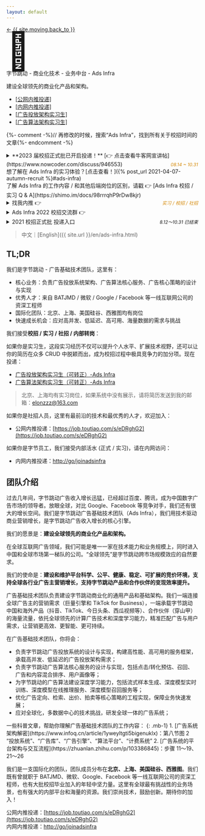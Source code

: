 ```yaml
---
layout: default
---
```


<style>

.busuanzi_container_page {
  float: right;
}

.busuanzi_container_page  > #busuanzi_container_page_pv {
  visibility: hidden;
}

.busuanzi_container_page:hover > #busuanzi_container_page_pv {
  visibility: visible;
}

</style>

<div class="about-page">
  <head>
    <title>欢迎加入字节跳动 - Ads Infra 团队</title>
  </head>
  <div class="post-back">
    <a class="black-link" href="{{ site.url | relative_url }}"> ← {{ site.moving.back_to }} </a>
    <span class="busuanzi_container_page">
      <span id="busuanzi_container_page_pv">
        <span id="busuanzi_value_page_pv"></span> View
      </span>
    </span>
  </div>
  <div class="about-header">
    <div class="about-avatar" style="font-size: 6rem; line-height: 1">🎯</div>
    <div class="about-info">
      <div class="about-your-name">
        字节跳动 - 商业化技术 - 业务中台 - Ads Infra
      </div>
      <p class="about-description">
        建设全球领先的商业化产品和架构。
      </p>
      <ul class="social-media-list">
        <li>
          <a
            class="black-link"
            href="https://job.toutiao.com/s/eDRghG2"
            >[公网内推投递]</a>
        </li>
        <li>
          <a
            class="black-link"
            href="http://go/joinadsinfra"
            >[内网内推投递]</a>
        </li>
        <li>
          <a
            class="black-link"
            href="https://job.toutiao.com/s/eD8Gnw3"
            >[广告投放架构实习生]</a>
        </li>
        <li>
          <a
            class="black-link"
            href="https://job.toutiao.com/s/eD8gHQS"
            >[广告算法架构实习生]</a>
        </li>
      </ul>
    </div>
  </div>

<div class="about-content e-content" itemprop="articleBody" markdown="1">


<div class="ant-alert ant-alert-warning" markdown="1">

{%- comment -%}// 再修改的时候，搜索“Ads Infra”，找到所有关于校招时间的文章{%- endcomment -%}

<details markdown="1">
<summary><span markdown="1">**2023 届校招正式批已开启投递！** [👉 点击查看牛客网宣讲帖](https://www.nowcoder.com/discuss/946553)</span><span style="float: right; font-size: 12px; font-style: italic; color: #d48806; margin-top: 2px">08.14 ~ 10.31</span>
</summary>
* 【所有在招岗位】: [https://jobs.toutiao.com/s/j6vs8vy](https://jobs.toutiao.com/s/j6vs8vy)，已附内推码
* 【校招正式批】系统架构工程师-商业化技术-北京: [https://jobs.toutiao.com/s/j6vGWh1](https://jobs.toutiao.com/s/j6vGWh1)
* 【校招正式批】系统架构工程师-商业化技术-上海: [https://jobs.toutiao.com/s/j6v3Lhe ](https://jobs.toutiao.com/s/j6v3Lhe )
* 【日常实习】广告投放架构实习生-北京/上海：[https://job.toutiao.com/s/NLvQpGJ](https://job.toutiao.com/s/NLvQpGJ)
* 【日常实习】广告算法架构实习生-北京/上海：[https://job.toutiao.com/s/NLvQpGJ](https://job.toutiao.com/s/NLvQpGJ)
* 【内推码】**65V7M7W**
{: .mb-2}

*以上岗位均有转正机会；日常实习推进面试流程更灵活。*
</details>
</div>


<div class="ant-alert ant-alert-info" markdown="1">
想了解在 Ads Infra 的实习体验？[点击查看！]({% post_url 2021-04-07-autumn-recruit %}#ads-infra)
</div>


<div class="ant-alert ant-alert-info" markdown="1">
了解 Ads Infra 的工作内容 / 和其他后端岗位的区别，请戳 👉 [Ads Infra 校招 / 实习 Q & A](https://shimo.im/docs/98rrrqhP9rDw8kjr)
</div>

<div class="ant-alert" markdown="1">

<details markdown="1">
<summary>找我内推 👉 <span style="float: right; font-size: 12px; font-style: italic; color: #d48806; margin-top: 2px">实习 / 校招 / 社招</span>
</summary>

<span style="font-size: 12px; font-style: italic; color: #d48806; margin-top: 2px">长期有效，不限岗位，不限批次 (实习 / 校招)</span>

方式：
{: .m-0}
* 将简历发送至我的邮箱：[elonzzz@163.com](mailto://elonzzz@163.com)，备注意向岗位
* 内推链接：[https://jobs.toutiao.com/s/eDRgyVR](https://jobs.toutiao.com/s/eDRgyVR)
* 内推码：**65V7M7W**，在 [字节跳动 - 校园招聘](https://jobs.bytedance.com/campus/) 页面选择岗位并投递，输入内推码

**推荐使用邮箱投递**，方便我们双向沟通，及时同步。典型场景是：如果你想定向投递我们部门，但简历其他部门锁定，我需要联系你确认意向，才能帮忙申请解锁。如果你通过内推链接投递，我是无法看到你的联系方式的。

**我可以：**
{: .m-0}
* 面试前：帮改简历、分享面试经验、写推荐语 (最好先自己编辑一段)、问题答疑 (非涉密信息)
* 面试中：同步面试进展、催 HR 推进流程
* 面试后：询问面试反馈；(如果未通过) 一起复盘、校招季再次投递
{: .mb-0}
</details>
</div>


<div class="ant-alert">
<details markdown="1">
<summary>Ads Infra 2022 校招交流群 👉 
</summary>

*无论是否通过我内推*，均可加入 Ads Infra 校招交流群，群内会有工作内容介绍、面试经验分享、答疑解惑、进度查询、信息同步等。联系邮箱 [elonzzz@163.com](mailto://elonzzz@163.com) 获取进群方式。

</details>
</div>


<div class="ant-alert hidden">
<details markdown="1">
<summary>2021 校招正式批 投递入口
<span style="float: right; font-size: 12px; font-style: italic; margin-top: 2px">8.12～10.31 已结束</span>
</summary>

字节跳动 2021 校招正式批已经开启，欢迎大家踊跃投递。每人可投递 **2 个**岗位。内推方式：
{: .mb-0}
* 内推码：**65V7M7W**
* 内推链接：[https://jobs.toutiao.com/s/eDRgyVR](https://jobs.toutiao.com/s/eDRgyVR)

如果希望定向投递到我们部门 —— Ads Infra，推荐先将简历发送至我的邮箱 [elonzzz@163.com](mailto://elonzzz@163.com)，备注意向城市 (北京 / 上海)。我会帮你评估和修改简历，并拉你进入 Ads Infra 校招交流群。

Ads Infra 的校招岗位：
{: .mb-0}
* [系统架构工程师 - 商业化技术 - 北京](https://jobs.toutiao.com/s/eou5WwR) / [上海](https://jobs.toutiao.com/s/eorGJ1o)
* [后端开发工程师 - 商业化技术 - 北京](https://jobs.toutiao.com/s/eohdShU)
* [大数据开发工程师 - 商业化技术 - 北京](https://jobs.toutiao.com/s/eorKvkx)
* [运维开发工程师 - 商业化技术 - 北京](https://jobs.toutiao.com/s/eouPStK)

<!-- 
如果你想自行投递，可以通过**[内推链接](https://jobs.toutiao.com/s/eDRgyVR)**在校招官网进行投递。**注意**！请务必确保使用了我的内推码，并且投递以下指定岗位，才能定向到我们部门。

投递完成后，请给我*发一封邮件*，我会及时与你同步面试进展，并拉你进入**校招交流群**。 -->

<!-- 如果你想投递其他岗位，也可以使用上面的内推链接进行投递。 -->

有任何问题，欢迎随时与我联系！

</details>
</div>



> 中文｜[English]({{ site.url }}/en/ads-infra.html)

## TL;DR

我们是字节跳动 - 广告基础技术团队，这里有：
* 核心业务：负责广告投放系统架构、广告算法核心服务、广告核心策略的设计与实现
* 优秀人才：来自 BATJMD / 微软 / Google / Facebook 等一线互联网公司的资深工程师
* 国际化团队：北京、上海、美国硅谷、西雅图均有岗位
* 快速成长机会：应对高并发、低延迟、高可用、海量数据的需求与挑战

我们接受**校招 / 实习 / 社招 / 内部转岗**：

如果你是实习生，这段实习经历不仅可以提升个人水平、扩展技术视野，还可以让你的简历在众多 CRUD 中脱颖而出，成为校招过程中极具竞争力的加分项。现在投递：
* [广告投放架构实习生（可转正）-Ads Infra](https://job.toutiao.com/s/NLvQpGJ)
* [广告算法架构实习生（可转正）-Ads Infra](https://job.toutiao.com/s/NLvQpGJ)

> 北京、上海均有实习岗位，如果系统中没有展示，请将简历发送到我的邮箱：[elonzzz@163.com](mailto://elonzzz@163.com)

如果你是社招人员，这里有最前沿的技术和最优秀的人才，欢迎加入：
* 公网内推投递：[https://job.toutiao.com/s/eDRghG2](https://job.toutiao.com/s/eDRghG2)

如果你是字节员工，我们接受内部活水 (正式 / 实习)，请在内网访问：
* 内网内推投递：[http://go/joinadsinfra](http://go/joinadsinfra)


## 团队介绍

过去几年间，字节跳动广告收入增长迅猛，已经超过百度、腾讯，成为中国数字广告市场的领导者。放眼全球，对比 Google、Facebook 等竞争对手，我们还有很大的增长空间。我们是字节跳动广告基础技术团队（Ads Infra），我们用技术驱动商业营销增长，是字节跳动广告收入增长的核心引擎。

我们的愿景是：**建设全球领先的商业化产品和架构。**

在全球互联网广告领域，我们可能是唯一一家在技术能力和业务规模上，同时进入中国和全球市场第一梯队的公司。“全球领先”是字节跳动跨市场规模效应的自然要求。

我们的使命是：**建设和维护平台科学、公平、健康、稳定、可扩展的竞价环境，支持全球各行业广告主营销增长，支持字节跳动产品和合作伙伴的变现效率提升。**

广告基础技术团队负责建设字节跳动商业化的通用产品和基础架构。我们一端连接全球广告主的营销需求（巨量引擎和 TikTok for Business），一端承载字节跳动中国和海外产品（抖音、TikTok、今日头条、西瓜视频等）、合作伙伴（穿山甲）的海量流量，依托全球领先的计算广告技术和深度学习能力，精准匹配广告与用户需求，让营销更高效、更智能、更可持续。

在广告基础技术团队，你将会：
- 负责字节跳动广告投放系统的设计与实现，构建高性能、高可用的服务框架，承载高并发、低延迟的广告投放架构需求；
- 负责字节跳动广告算法核心服务的设计与实现，包括点击/转化预估、召回、广告和内容混合排序、用户画像等； 
- 为字节跳动的广告算法建设深度学习能力，包括流式样本生成、深度模型实时训练、深度模型在线推理服务、深度模型召回服务等；
- 优化广告定向、检索、出价、拍卖等核心策略的工程实现，保障业务快速发展；
- 应对全球化，多数据中心的技术挑战，研发全球一体的广告系统；

<div class="ant-alert" markdown="1">
一些科普文章，帮助你理解广告基础技术团队的工作内容：
{: .mb-1}
1. [广告系统架构解密](https://www.infoq.cn/article/1yweyltgti5bigenuklx)：第八节图 2 “投放系统”、“广告库”、“广告引擎”、“算法平台”、“计费系统”
2. [广告系统的平台架构与交互流程](https://zhuanlan.zhihu.com/p/103386845)：步骤 11～19、21～26
</div>


我们是一支国际化的团队，团队成员分布在**北京、上海、美国硅谷、西雅图**。我们既有曾就职于 BATJMD、微软、Google、Facebook 等一线互联网公司的资深工程师，也有大批校招毕业加入的年轻中坚力量。这里有全球最有挑战性的业务场景，也有强大的内部平台和海量的资源。我们崇尚技术，鼓励创新。期待你的加入！

公网内推投递：[https://job.toutiao.com/s/eDRghG2](https://job.toutiao.com/s/eDRghG2)  
内网内推投递：[http://go/joinadsinfra](http://go/joinadsinfra)

  </div>
</div>

<div id="gitalk-container"></div>